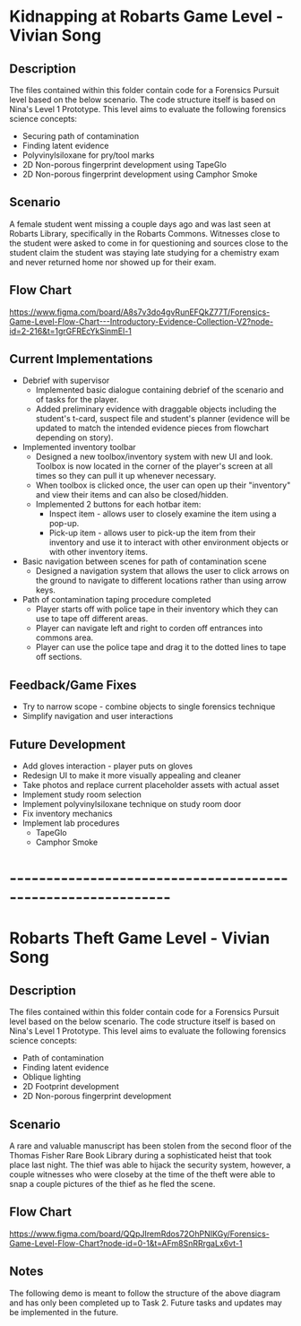 # Kidnapping at Robarts Game Level - Vivian Song

## Description

The files contained within this folder contain code for a Forensics Pursuit level based on the below scenario. The code structure itself is based on Nina's Level 1 Prototype. This level aims to evaluate the following forensics science concepts:

* Securing path of contamination 
* Finding latent evidence 
* Polyvinylsiloxane for pry/tool marks
* 2D Non-porous fingerprint development using TapeGlo
* 2D Non-porous fingerprint development using Camphor Smoke

## Scenario
A female student went missing a couple days ago and was last seen at Robarts Library, specifically in the Robarts Commons. Witnesses close to the student were asked to come in for questioning and sources close to the student claim the student was staying late studying for a chemistry exam and never returned home nor showed up for their exam.

## Flow Chart

https://www.figma.com/board/A8s7v3do4gvRunEFQkZ77T/Forensics-Game-Level-Flow-Chart---Introductory-Evidence-Collection-V2?node-id=2-216&t=1grGFREcYkSinmEl-1

## Current Implementations

- Debrief with supervisor
  - Implemented basic dialogue containing debrief of the scenario and of tasks for the player.
  - Added preliminary evidence with draggable objects including the student's t-card, suspect file and student's planner (evidence will be updated to match the intended evidence pieces from flowchart depending on story).
- Implemented inventory toolbar
  - Designed a new toolbox/inventory system with new UI and look. Toolbox is now located in the corner of the player's screen at all times so they can pull it up whenever necessary.
  - When toolbox is clicked once, the user can open up their "inventory" and view their items and can also be closed/hidden.
  - Implemented 2 buttons for each hotbar item:
    - Inspect item - allows user to closely examine the item using a pop-up.
    - Pick-up item - allows user to pick-up the item from their inventory and use it to interact with other environment objects or with other inventory items.
- Basic navigation between scenes for path of contamination scene
  - Designed a navigation system that allows the user to click arrows on the ground to navigate to different locations rather than using arrow keys. 
- Path of contamination taping procedure completed
  - Player starts off with police tape in their inventory which they can use to tape off different areas.
  - Player can navigate left and right to corden off entrances into commons area.
  - Player can use the police tape and drag it to the dotted lines to tape off sections.

## Feedback/Game Fixes

- Try to narrow scope - combine objects to single forensics technique
- Simplify navigation and user interactions

## Future Development

- Add gloves interaction - player puts on gloves
- Redesign UI to make it more visually appealing and cleaner
- Take photos and replace current placeholder assets with actual asset
- Implement study room selection 
- Implement polyvinylsiloxane technique on study room door
- Fix inventory mechanics
- Implement lab procedures
  - TapeGlo
  - Camphor Smoke 

# ------------------------------------------------------------

# Robarts Theft Game Level - Vivian Song

## Description

The files contained within this folder contain code for a Forensics Pursuit level based on the below scenario. The code structure itself is based on Nina's Level 1 Prototype. This level aims to evaluate the following forensics science concepts:

* Path of contamination 
* Finding latent evidence 
* Oblique lighting 
* 2D Footprint development  
* 2D Non-porous fingerprint development

## Scenario
A rare and valuable manuscript has been stolen from the second floor of the Thomas Fisher Rare Book Library during a sophisticated heist that took place last night. The thief was able to hijack the security system, however, a couple witnesses who were closeby at the time of the theft were able to snap a couple pictures of the thief as he fled the scene.

## Flow Chart

https://www.figma.com/board/QQpJIremRdos72OhPNIKGy/Forensics-Game-Level-Flow-Chart?node-id=0-1&t=AFm8SnRRrgaLx6vt-1

## Notes

The following demo is meant to follow the structure of the above diagram and has only been completed up to Task 2. Future tasks and updates may be implemented in the future.

